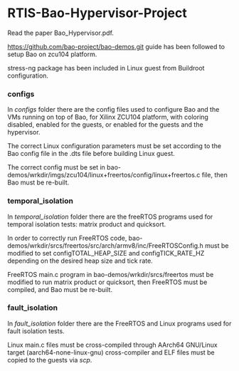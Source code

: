 # RTIS-Bao-Hypervisor-Project

Read the paper Bao_Hypervisor.pdf.

https://github.com/bao-project/bao-demos.git guide has been followed to setup Bao on zcu104 platform. 

stress-ng package has been included in Linux guest from Buildroot configuration.

### configs
In _configs_ folder there are the config files used to configure Bao and the VMs running on top of Bao, for Xilinx ZCU104 platform, with coloring disabled, enabled for the guests, or enabled for the guests and the hypervisor.

The correct Linux configuration parameters must be set according to the Bao config file in the .dts file before building Linux guest.

The correct config must be set in bao-demos/wrkdir/imgs/zcu104/linux+freertos/config/linux+freertos.c file, then Bao must be re-built.

### temporal_isolation
In _temporal\_isolation_ folder there are the freeRTOS programs used for temporal isolation tests: matrix product and quicksort.

In order to correctly run FreeRTOS code, bao-demos/wrkdir/srcs/freertos/src/arch/armv8/inc/FreeRTOSConfig.h must be modified to set configTOTAL_HEAP_SIZE and configTICK_RATE_HZ depending on the desired heap size and tick rate.

FreeRTOS main.c program in bao-demos/wrkdir/srcs/freertos must be modified to run matrix product or quicksort, then FreeRTOS must be compiled, and Bao must be re-built. 

### fault_isolation
In _fault\_isolation_ folder there are the FreeRTOS and Linux programs used for fault isolation tests.

Linux main.c files must be cross-compiled through AArch64 GNU/Linux target (aarch64-none-linux-gnu) cross-compiler and ELF files must be copied to the guests via _scp_.
